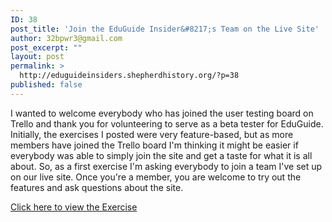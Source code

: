 ```yaml
---
ID: 38
post_title: 'Join the EduGuide Insider&#8217;s Team on the Live Site'
author: 32bpwr3@gmail.com
post_excerpt: ""
layout: post
permalink: >
  http://eduguideinsiders.shepherdhistory.org/?p=38
published: false
---
```

I wanted to welcome everybody who has joined the user testing board on Trello and thank you for volunteering to serve as a beta tester for EduGuide. Initially, the exercises I posted were very feature-based, but as more members have joined the Trello board I'm thinking it might be easier if everybody was able to simply join the site and get a taste for what it is all about. So, as a first exercise I'm asking everybody to join a team I've set up on our live site. Once you're a member, you are welcome to try out the features and ask questions about the site.

<a href="https://trello.com/c/9jBMPzSJ">Click here to view the Exercise</a>

&nbsp;